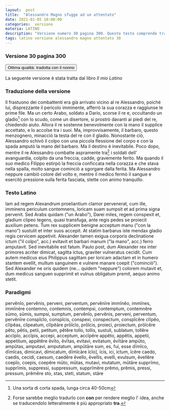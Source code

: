 ```yaml
---
layout:  post
title:  "Alessandro Magno sfugge ad un attentato"
date: 2021-01-05 10:00:00
categories:  versione
materia: LATINO
description: "Versione numero 30 pagina 300. Questo testo comprende traduzione accurata dal Latino fatta con mio nonno e paradigmi."
tags: latino versione alessandro magno attentato 30
---
```

### Versione 30 pagina 300

<button class="smallbutton listio opch">Ottima qualità: tradotta con il nonno </button>

La seguente versione è stata tratta dal libro _Il mio Latino_

### Traduzione della versione

Il frastuono dei combattenti era già arrivato vicino al re Alessandro, poiché lui, disprezzante il pericolo imminente, afferrò la sua corazza e raggiunse le prime file. Ma un certo Arabo, soldato a Dario, scorse il re e, occultando un gladio[^1] con lo scudo, come un disertore, si prostrò davanti ai piedi del re, chiedendo aiuto. Allora il re sostenne benevolmente con la mano il supplice accettato, e lo accolse tra i suoi. Ma, improvvisamente, il barbaro, questo menzognero, minacciò la testa del re con il gladio. Nonostante ciò, Alessandro schivò il colpo con una piccola flessione del corpo e con la spada amputò la mano del barbaro. Ma il destino è inevitabile. Poco dopo, mentre il re Alessandro combatte aspramente tra[^2] i soldati dell' avanguardia, colpito da una freccia, cadde, gravemente ferito. Ma quando il suo medico Filippo estirpò la freccia conficcata nella corazza e che stava nella spalla, molto sangue cominciò a sgorgare dalla ferita. Ma Alessandro neppure cambiò colore del volto e, mentre il medico fermò il sangue e esercitò pressione sulla ferita fasciata, stette con animo tranquillo.

[^1]: Una sorta di corta spada, lunga circa 40-50cm 
[^2]: Forse sarebbe meglio tradurlo con **con** per rendere meglio l' idea, anche se traducendolo letteralmente è più appropriato **tra**.

### Testo Latino

Iam ad regem Alexandrum proeliantium clamor pervenerat, cum ille, imminens periculum contemnens, loricam suam sumpsit et ad prima signa pervenit. Sed Arabs quidam ("un Arabo"), Darei miles, regem conspexit et, gladium clipeo tegens, quasi transfuga, ante regis pedes se proiecit auxilium petens. Tum rex supplicem benigne acceptum manu ("con la mano") sustulit et inter suos accepit. At statim barbarus iste mendax gladio regis cervicem appetivit. Alexander tamen exigua corporis declinatione ictum ("il colpo", acc.) evitavit et barbari manum ("la mano", acc.) ferro amputavit. Sed inevitabile est fatum. Paulo post, dum Alexander rex inter primores acriter dimicat, sagitta ictus, graviter vulneratus cecidit. Cum autem medicus eius Philippus sagittam per loricam adactam et in humero stantem evellit, multum sanguinem e vulnere manare coepit ("cominciò"). Sed Alexander ne oris quidem (ne... quidem "neppure") colorem mutavit et, dum medicus sanguen supprimit et vulnus obligatum premit, aequo animo stetit.

### Paradigmi

pervĕnĭo, pervĕnis, perveni, perventum, pervĕnīre immĭnĕo, immĭnes, immĭnēre contemno, contemnis, contempsi, contemptum, contemnĕre sūmo, sūmis, sumpsi, sumptum, pervĕnĭo, pervĕnis, perveni, perventum, pervĕnīre conspĭcĭo, conspĭcis, conspexi, conspectum, conspĭcĕre clĭpĕo, clĭpĕas, clipeatum, clĭpĕāre prōĭcĭo, prōĭcis, proieci, proiectum, prōĭcĕre pĕto, pĕtis, petii, petitum, pĕtĕre tollo, tollis, sustuli, sublatum, tollĕre accĭpĭo, accĭpis, accepi, acceptum, accĭpĕre appĕto, appĕtis, appetii, appetitum, appĕtĕre ēvīto, ēvītas, evitavi, evitatum, ēvītāre ampŭto, ampŭtas, amputavi, amputatum, ampŭtāre sum, es, fui, esse dīmĭco, dīmĭcas, dimicavi, dimicatum, dīmĭcāre īcĭo\], īcis, ici, ictum, īcĕre caedo, caedis, cecidi, caesum, caedĕre ēvello, ēvellis, evelli, evulsum, ēvellĕre coepĭo, coepis, coepĕre mūto, mūtas, mutavi, mutatum, mūtāre supprĭmo, supprĭmis, suppressi, suppressum, supprĭmĕre prĕmo, prĕmis, pressi, pressum, prĕmĕre sto, stas, steti, statum, stāre